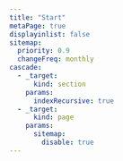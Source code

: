 ```yaml
---
title: "Start"
metaPage: true
displayinlist: false
sitemap:
  priority: 0.9
  changeFreq: monthly
cascade:
  - _target:
      kind: section
    params:
      indexRecursive: true
  - _target:
      kind: page
    params:
      sitemap:
        disable: true
---
```

